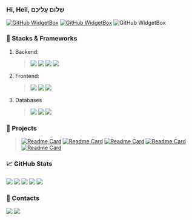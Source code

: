 ### Hi, Heil, שָׁלוֹם עֲלֵיכֶם
[![GitHub WidgetBox](https://github-widgetbox.vercel.app/api/profile?username=adrnv&data=followers,repositories,stars,commits&theme=darkmode)](https://github.com/adrnv/github-widgetbox)
[![GitHub WidgetBox](https://github-widgetbox.vercel.app/api/skills?frameworks=react,dotnetcore,dotnet,kotlin&theme=darkmode)](https://github.com/adrnv/github-widgetbox)
![GitHub WidgetBox](https://github-widgetbox.vercel.app/api/skills?software=linux,windows,vscode,redis&&theme=darkmode)
### 🧱 Stacks & Frameworks
  1. Backend:
      >![](https://img.shields.io/badge/Framework-ASP.NET-blue)
      >![](https://img.shields.io/badge/DataAccess-EntityFrameworkCore-violet)
      >![](https://img.shields.io/badge/DataAccess-Dapper-red)
      >![](https://img.shields.io/badge/WebSokets-SignalR-blue)
  2. Frontend:
      >![](https://img.shields.io/badge/Web-React.js-blue)
      >![](https://img.shields.io/badge/Desktop-WPF-blue)
      >![](https://img.shields.io/badge/Desktop-WinForms-blue)
  3.  Databases
      >![](https://img.shields.io/badge/-MSSQL-green)
      >![](https://img.shields.io/badge/-SQLite-gray)
      >![](https://img.shields.io/badge/-Postgres-blue)
      
### 🚀 Projects
>[![Readme Card](https://github-readme-stats.vercel.app/api/pin/?username=ADRNV&repo=Nocturne)](https://github.com/ADRNV/Nocturne)
>[![Readme Card](https://github-readme-stats.vercel.app/api/pin/?username=ADRNV&repo=QMap)](https://github.com/ADRNV/QMap)
>[![Readme Card](https://github-readme-stats.vercel.app/api/pin/?username=ADRNV&repo=UNiversalManual)](https://github.com/ADRNV/UNiversalManual)
>[![Readme Card](https://github-readme-stats.vercel.app/api/pin/?username=ADRNV&repo=ExtendentMath)](https://github.com/ADRNV/ExtendentMath)
>[![Readme Card](https://github-readme-stats.vercel.app/api/pin/?username=ADRNV&repo=CloudCover)](https://github.com/ADRNV/CloudCover)

### 📈 GitHub Stats

<div align="left">

###

![](https://github-profile-summary-cards.vercel.app/api/cards/profile-details?username=adrnv&theme=radical)
![](https://github-profile-summary-cards.vercel.app/api/cards/most-commit-language?username=adrnv&theme=radical)
![](https://github-profile-summary-cards.vercel.app/api/cards/repos-per-language?username=adrnv&theme=radical)
![](https://github-profile-summary-cards.vercel.app/api/cards/stats?username=adrnv&theme=radical)
![](https://github-profile-summary-cards.vercel.app/api/cards/productive-time?username=adrnv&theme=radical)


</div>

### 📨 Contacts
<a href="https://t.me/Adis13"><img src="https://img.shields.io/badge/-Telegram-5194f0?style=flat-square&logo=Telegram"/></a>
<a href="https://vk.com/adrnv_nkt"><img src="https://img.shields.io/badge/-VK-5194f0?style=flat-square&logo=VK"/></a>
